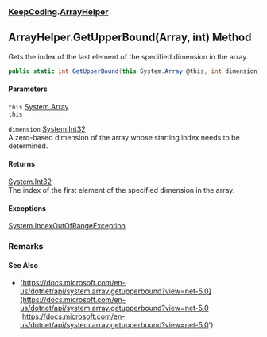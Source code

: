 ### [KeepCoding](KeepCoding.md 'KeepCoding').[ArrayHelper](KeepCoding_ArrayHelper.md 'KeepCoding.ArrayHelper')
## ArrayHelper.GetUpperBound(Array, int) Method
Gets the index of the last element of the specified dimension in the array.  
```csharp
public static int GetUpperBound(this System.Array @this, int dimension);
```
#### Parameters
<a name='KeepCoding_ArrayHelper_GetUpperBound(System_Array_int)_this'></a>
`this` [System.Array](https://docs.microsoft.com/en-us/dotnet/api/System.Array 'System.Array')  
`this`
  
<a name='KeepCoding_ArrayHelper_GetUpperBound(System_Array_int)_dimension'></a>
`dimension` [System.Int32](https://docs.microsoft.com/en-us/dotnet/api/System.Int32 'System.Int32')  
A zero-based dimension of the array whose starting index needs to be determined.
  
#### Returns
[System.Int32](https://docs.microsoft.com/en-us/dotnet/api/System.Int32 'System.Int32')  
The index of the first element of the specified dimension in the array.
#### Exceptions
[System.IndexOutOfRangeException](https://docs.microsoft.com/en-us/dotnet/api/System.IndexOutOfRangeException 'System.IndexOutOfRangeException')  
### Remarks
#### See Also
- [https://docs.microsoft.com/en-us/dotnet/api/system.array.getupperbound?view=net-5.0](https://docs.microsoft.com/en-us/dotnet/api/system.array.getupperbound?view=net-5.0 'https://docs.microsoft.com/en-us/dotnet/api/system.array.getupperbound?view=net-5.0')
